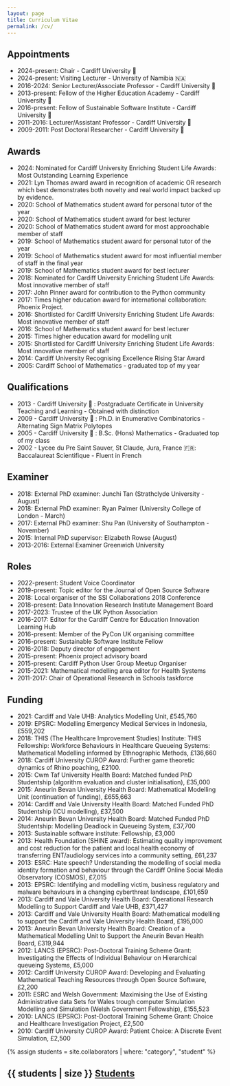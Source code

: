 ```yaml
---
layout: page
title: Curriculum Vitae
permalink: /cv/
---
```


## Appointments

- 2024-present: Chair - Cardiff University 🏴󠁧󠁢󠁷󠁬󠁳󠁿
- 2024-present: Visiting Lecturer - University of Namibia 🇳🇦
- 2016-2024: Senior Lecturer/Associate Professor - Cardiff University 🏴󠁧󠁢󠁷󠁬󠁳󠁿
- 2013-present: Fellow of the Higher Education Academy - Cardiff University 🏴󠁧󠁢󠁷󠁬󠁳󠁿
- 2016-present: Fellow of Sustainable Software Institute - Cardiff University 🏴󠁧󠁢󠁷󠁬󠁳󠁿
- 2011-2016: Lecturer/Assistant Professor - Cardiff University 🏴󠁧󠁢󠁷󠁬󠁳󠁿
- 2009-2011: Post Doctoral Researcher - Cardiff University 🏴󠁧󠁢󠁷󠁬󠁳󠁿

## Awards

- 2024: Nominated for Cardiff University Enriching Student Life Awards: Most Outstanding Learning Experience
- 2021: Lyn Thomas award award in recognition of academic OR research which best demonstrates both novelty and real world impact backed up by evidence.
- 2020: School of Mathematics student award for personal tutor of the year
- 2020: School of Mathematics student award for best lecturer
- 2020: School of Mathematics student award for most approachable member of staff
- 2019: School of Mathematics student award for personal tutor of the year
- 2019: School of Mathematics student award for most influential member of staff in the final year
- 2019: School of Mathematics student award for best lecturer
- 2018: Nominated for Cardiff University Enriching Student Life Awards: Most innovative member of staff
- 2017: John Pinner award for contribution to the Python community
- 2017: Times higher education award for international collaboration: Phoenix Project.
- 2016: Shortlisted for Cardiff University Enriching Student Life Awards: Most innovative member of staff
- 2016: School of Mathematics student award for best lecturer
- 2015: Times higher education award for modelling unit
- 2015: Shortlisted for Cardiff University Enriching Student Life Awards: Most innovative member of staff
- 2014: Cardiff University Recognising Excellence Rising Star Award
- 2005: Cardiff School of Mathematics - graduated top of my year

## Qualifications

- 2013 - Cardiff University 🏴󠁧󠁢󠁷󠁬󠁳󠁿 : Postgraduate Certificate in University Teaching and Learning - Obtained with distinction
- 2009 - Cardiff University 🏴󠁧󠁢󠁷󠁬󠁳󠁿 : Ph.D. in Enumerative Combinatorics - Alternating Sign Matrix Polytopes
- 2005 - Cardiff University 🏴󠁧󠁢󠁷󠁬󠁳󠁿 : B.Sc. (Hons) Mathematics - Graduated top of my class
- 2002 - Lycee du Pre Saint Sauver, St Claude, Jura, France 🇫🇷: Baccalaureat Scientifique - Fluent in French

## Examiner

- 2018: External PhD examiner: Junchi Tan (Strathclyde University - August)
- 2018: External PhD examiner: Ryan Palmer (University College of London - March)
- 2017: External PhD examiner: Shu Pan (University of Southampton - November)
- 2015: Internal PhD supervisor: Elizabeth Rowse (August)
- 2013-2016: External Examiner Greenwich University

## Roles

- 2022-present: Student Voice Coordinator
- 2019-present: Topic editor for the Journal of Open Source Software
- 2018: Local organiser of the SSI Collaborations 2018 Conference
- 2018-present: Data Innovation Research Institute Management Board
- 2017-2023: Trustee of the UK Python Association
- 2016-2017: Editor for the Cardiff Centre for Education Innovation Learning Hub
- 2016-present: Member of the PyCon UK organising committee
- 2016-present: Sustainable Software Institute Fellow
- 2016-2018: Deputy director of engagement
- 2015-present: Phoenix project advisory board
- 2015-present: Cardiff Python User Group Meetup Organiser
- 2015-2021: Mathematical modelling area editor for Health Systems
- 2011-2017: Chair of Operational Research in Schools taskforce

## Funding

- 2021: Cardiff and Vale UHB: Analytics Modelling Unit, £545,760
- 2019: EPSRC: Modelling Emergency Medical Services in Indonesia, £559,202
- 2018: THIS (The Healthcare Improvement Studies) Institute: THIS Fellowship: Workforce Behaviours in Healthcare Queueing Systems: Mathematical Modelling informed by Ethnographic Methods, £136,660
- 2018: Cardiff University CUROP Award: Further game theoretic dynamics of Rhino poaching, £2100.
- 2015: Cwm Taf University Health Board: Matched funded PhD Studentship (algorithm evaluation and cluster initialisation), £35,000
- 2015: Aneurin Bevan University Health Board: Mathematical Modelling Unit (continuation of funding), £655,663
- 2014: Cardiff and Vale University Health Board: Matched Funded PhD Studentship (ICU modelling), £37,500
- 2014: Aneurin Bevan University Health Board: Matched Funded PhD Studentship: Modelling Deadlock in Queueing System, £37,700
- 2013: Sustainable software institute: Fellowship, £3,000
- 2013: Health Foundation (SHINE award): Estimating quality improvement and cost reduction for the patient and local health economy of transferring ENT/audiology services into a community setting, £61,237
- 2013: ESRC: Hate speech? Understanding the modelling of social media identity formation and behaviour through the Cardiff Online Social Media Observatory (COSMOS), £7,015
- 2013: EPSRC: Identifying and modelling victim, business regulatory and malware behaviours in a changing cyberthreat landscape, £101,659
- 2013: Cardiff and Vale University Health Board: Operational Research Modelling to Support Cardiff and Vale UHB, £371,427
- 2013: Cardiff and Vale University Health Board: Mathematical modelling to support the Cardiff and Vale University Health Board, £195,000
- 2013: Aneurin Bevan University Health Board: Creation of a Mathematical Modelling Unit to Support the Aneurin Bevan Health Board, £319,944
- 2012: LANCS (EPSRC): Post-Doctoral Training Scheme Grant: Investigating the Effects of Individual Behaviour on Hierarchical queueing Systems, £5,000
- 2012: Cardiff University CUROP Award: Developing and Evaluating Mathematical Teaching Resources through Open Source Software, £2,200
- 2011: ESRC and Welsh Government: Maximising the Use of Existing Administrative data Sets for Wales trough computer Simulation Modelling and Simulation (Welsh Government Fellowship), £155,523
- 2010: LANCS (EPSRC): Post-Doctoral Training Scheme Grant: Choice and Healthcare Investigation Project, £2,500
- 2010: Cardiff University CUROP Award: Patient Choice: A Discrete Event Simulation, £2,500

{% assign students = site.collaborators | where: "category", "student" %}

## {{ students | size }} [Students]({{site.baseurl}}/students/)
